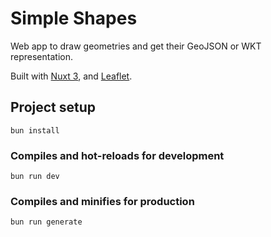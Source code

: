 # Simple Shapes

Web app to draw geometries and get their GeoJSON or WKT representation.

Built with [Nuxt 3](https://nuxt.com), and [Leaflet](https://leafletjs.com/).

## Project setup

```
bun install
```

### Compiles and hot-reloads for development

```
bun run dev
```

### Compiles and minifies for production

```
bun run generate
```
